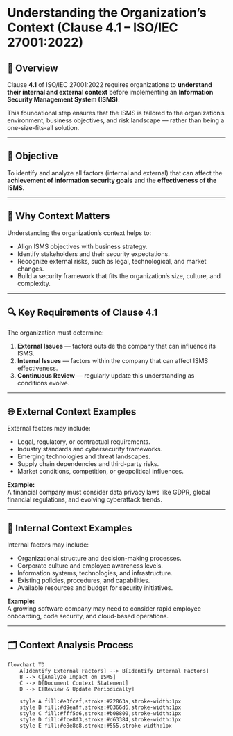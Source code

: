 # Understanding the Organization’s Context (Clause 4.1 – ISO/IEC 27001:2022)

## 📖 Overview
Clause **4.1** of ISO/IEC 27001:2022 requires organizations to **understand their internal and external context** before implementing an **Information Security Management System (ISMS)**.  

This foundational step ensures that the ISMS is tailored to the organization’s environment, business objectives, and risk landscape — rather than being a one-size-fits-all solution.

---

## 🎯 Objective
To identify and analyze all factors (internal and external) that can affect the **achievement of information security goals** and the **effectiveness of the ISMS**.

---

## 🧭 Why Context Matters
Understanding the organization’s context helps to:
- Align ISMS objectives with business strategy.  
- Identify stakeholders and their security expectations.  
- Recognize external risks, such as legal, technological, and market changes.  
- Build a security framework that fits the organization’s size, culture, and complexity.

---

## 🔍 Key Requirements of Clause 4.1
The organization must determine:
1. **External Issues** — factors outside the company that can influence its ISMS.  
2. **Internal Issues** — factors within the company that can affect ISMS effectiveness.  
3. **Continuous Review** — regularly update this understanding as conditions evolve.

---

## 🌐 External Context Examples
External factors may include:
- Legal, regulatory, or contractual requirements.  
- Industry standards and cybersecurity frameworks.  
- Emerging technologies and threat landscapes.  
- Supply chain dependencies and third-party risks.  
- Market conditions, competition, or geopolitical influences.

**Example:**  
A financial company must consider data privacy laws like GDPR, global financial regulations, and evolving cyberattack trends.

---

## 🏢 Internal Context Examples
Internal factors may include:
- Organizational structure and decision-making processes.  
- Corporate culture and employee awareness levels.  
- Information systems, technologies, and infrastructure.  
- Existing policies, procedures, and capabilities.  
- Available resources and budget for security initiatives.

**Example:**  
A growing software company may need to consider rapid employee onboarding, code security, and cloud-based operations.

---

## 🗂️ Context Analysis Process

```mermaid
flowchart TD
    A[Identify External Factors] --> B[Identify Internal Factors]
    B --> C[Analyze Impact on ISMS]
    C --> D[Document Context Statement]
    D --> E[Review & Update Periodically]
    
    style A fill:#e3fcef,stroke:#22863a,stroke-width:1px
    style B fill:#d9eaff,stroke:#0366d6,stroke-width:1px
    style C fill:#fff5d6,stroke:#b08800,stroke-width:1px
    style D fill:#fce8f3,stroke:#d63384,stroke-width:1px
    style E fill:#e8e8e8,stroke:#555,stroke-width:1px
